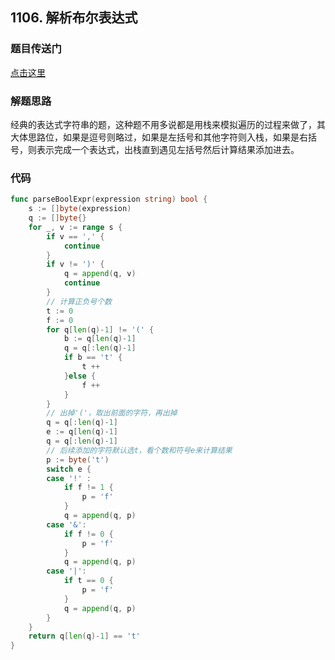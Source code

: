 ## 1106. 解析布尔表达式

### 题目传送门

[点击这里](https://leetcode.cn/problems/parsing-a-boolean-expression/)

### 解题思路

经典的表达式字符串的题，这种题不用多说都是用栈来模拟遍历的过程来做了，其大体思路位，如果是逗号则略过，如果是左括号和其他字符则入栈，如果是右括号，则表示完成一个表达式，出栈直到遇见左括号然后计算结果添加进去。

### 代码

```go
func parseBoolExpr(expression string) bool {
    s := []byte(expression)
    q := []byte{}
    for _, v := range s {
        if v == ',' {
            continue
        }
        if v != ')' {
            q = append(q, v)
            continue
        }
        // 计算正负号个数
        t := 0
        f := 0
        for q[len(q)-1] != '(' {
            b := q[len(q)-1]
            q = q[:len(q)-1]
            if b == 't' {
                t ++
            }else {
                f ++
            }
        }
        // 出掉'('，取出前面的字符，再出掉
        q = q[:len(q)-1]
        e := q[len(q)-1]
        q = q[:len(q)-1]
        // 后续添加的字符默认选t，看个数和符号e来计算结果
        p := byte('t')
        switch e {
        case '!' : 
            if f != 1 {
                p = 'f'
            }
            q = append(q, p)
        case '&':
            if f != 0 {
                p = 'f'
            }
            q = append(q, p)
        case '|':
            if t == 0 {
                p = 'f'
            }
            q = append(q, p)
        }
    }
    return q[len(q)-1] == 't'
}

```